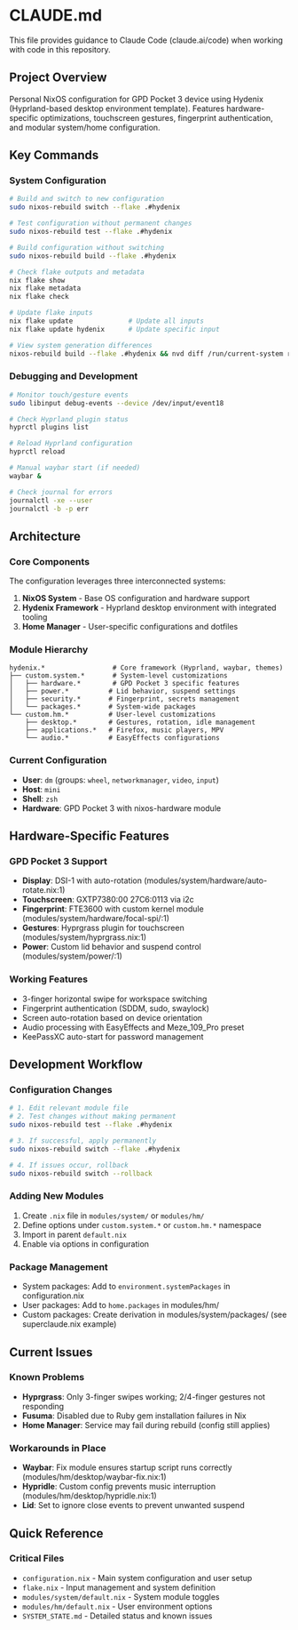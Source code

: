 # CLAUDE.md

This file provides guidance to Claude Code (claude.ai/code) when working with code in this repository.

## Project Overview

Personal NixOS configuration for GPD Pocket 3 device using Hydenix (Hyprland-based desktop environment template). Features hardware-specific optimizations, touchscreen gestures, fingerprint authentication, and modular system/home configuration.

## Key Commands

### System Configuration
```bash
# Build and switch to new configuration
sudo nixos-rebuild switch --flake .#hydenix

# Test configuration without permanent changes
sudo nixos-rebuild test --flake .#hydenix

# Build configuration without switching
sudo nixos-rebuild build --flake .#hydenix

# Check flake outputs and metadata
nix flake show
nix flake metadata
nix flake check

# Update flake inputs
nix flake update              # Update all inputs
nix flake update hydenix      # Update specific input

# View system generation differences
nixos-rebuild build --flake .#hydenix && nvd diff /run/current-system result
```

### Debugging and Development
```bash
# Monitor touch/gesture events
sudo libinput debug-events --device /dev/input/event18

# Check Hyprland plugin status
hyprctl plugins list

# Reload Hyprland configuration
hyprctl reload

# Manual waybar start (if needed)
waybar &

# Check journal for errors
journalctl -xe --user
journalctl -b -p err
```

## Architecture

### Core Components
The configuration leverages three interconnected systems:
1. **NixOS System** - Base OS configuration and hardware support
2. **Hydenix Framework** - Hyprland desktop environment with integrated tooling
3. **Home Manager** - User-specific configurations and dotfiles

### Module Hierarchy
```
hydenix.*                 # Core framework (Hyprland, waybar, themes)
├── custom.system.*       # System-level customizations
│   ├── hardware.*        # GPD Pocket 3 specific features
│   ├── power.*          # Lid behavior, suspend settings
│   ├── security.*       # Fingerprint, secrets management
│   └── packages.*       # System-wide packages
└── custom.hm.*          # User-level customizations
    ├── desktop.*        # Gestures, rotation, idle management
    ├── applications.*   # Firefox, music players, MPV
    └── audio.*          # EasyEffects configurations
```

### Current Configuration
- **User**: `dm` (groups: `wheel`, `networkmanager`, `video`, `input`)
- **Host**: `mini`
- **Shell**: `zsh`
- **Hardware**: GPD Pocket 3 with nixos-hardware module

## Hardware-Specific Features

### GPD Pocket 3 Support
- **Display**: DSI-1 with auto-rotation (modules/system/hardware/auto-rotate.nix:1)
- **Touchscreen**: GXTP7380:00 27C6:0113 via i2c
- **Fingerprint**: FTE3600 with custom kernel module (modules/system/hardware/focal-spi/:1)
- **Gestures**: Hyprgrass plugin for touchscreen (modules/system/hyprgrass.nix:1)
- **Power**: Custom lid behavior and suspend control (modules/system/power/:1)

### Working Features
- 3-finger horizontal swipe for workspace switching
- Fingerprint authentication (SDDM, sudo, swaylock)
- Screen auto-rotation based on device orientation
- Audio processing with EasyEffects and Meze_109_Pro preset
- KeePassXC auto-start for password management

## Development Workflow

### Configuration Changes
```bash
# 1. Edit relevant module file
# 2. Test changes without making permanent
sudo nixos-rebuild test --flake .#hydenix

# 3. If successful, apply permanently
sudo nixos-rebuild switch --flake .#hydenix

# 4. If issues occur, rollback
sudo nixos-rebuild switch --rollback
```

### Adding New Modules
1. Create `.nix` file in `modules/system/` or `modules/hm/`
2. Define options under `custom.system.*` or `custom.hm.*` namespace
3. Import in parent `default.nix`
4. Enable via options in configuration

### Package Management
- System packages: Add to `environment.systemPackages` in configuration.nix
- User packages: Add to `home.packages` in modules/hm/
- Custom packages: Create derivation in modules/system/packages/ (see superclaude.nix example)

## Current Issues

### Known Problems
- **Hyprgrass**: Only 3-finger swipes working; 2/4-finger gestures not responding
- **Fusuma**: Disabled due to Ruby gem installation failures in Nix
- **Home Manager**: Service may fail during rebuild (config still applies)

### Workarounds in Place
- **Waybar**: Fix module ensures startup script runs correctly (modules/hm/desktop/waybar-fix.nix:1)
- **Hypridle**: Custom config prevents music interruption (modules/hm/desktop/hypridle.nix:1)
- **Lid**: Set to ignore close events to prevent unwanted suspend

## Quick Reference

### Critical Files
- `configuration.nix` - Main system configuration and user setup
- `flake.nix` - Input management and system definition
- `modules/system/default.nix` - System module toggles
- `modules/hm/default.nix` - User environment options
- `SYSTEM_STATE.md` - Detailed status and known issues